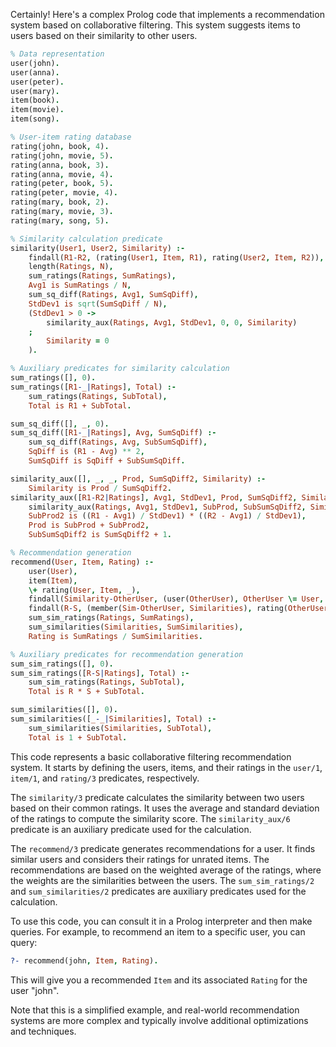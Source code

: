 Certainly! Here's a complex Prolog code that implements a recommendation system based on collaborative filtering. This system suggests items to users based on their similarity to other users.

```prolog
% Data representation
user(john).
user(anna).
user(peter).
user(mary).
item(book).
item(movie).
item(song).

% User-item rating database
rating(john, book, 4).
rating(john, movie, 5).
rating(anna, book, 3).
rating(anna, movie, 4).
rating(peter, book, 5).
rating(peter, movie, 4).
rating(mary, book, 2).
rating(mary, movie, 3).
rating(mary, song, 5).

% Similarity calculation predicate
similarity(User1, User2, Similarity) :-
    findall(R1-R2, (rating(User1, Item, R1), rating(User2, Item, R2)), Ratings),
    length(Ratings, N),
    sum_ratings(Ratings, SumRatings),
    Avg1 is SumRatings / N,
    sum_sq_diff(Ratings, Avg1, SumSqDiff),
    StdDev1 is sqrt(SumSqDiff / N),
    (StdDev1 > 0 ->
        similarity_aux(Ratings, Avg1, StdDev1, 0, 0, Similarity)
    ;
        Similarity = 0
    ).

% Auxiliary predicates for similarity calculation
sum_ratings([], 0).
sum_ratings([R1-_|Ratings], Total) :-
    sum_ratings(Ratings, SubTotal),
    Total is R1 + SubTotal.

sum_sq_diff([], _, 0).
sum_sq_diff([R1-_|Ratings], Avg, SumSqDiff) :-
    sum_sq_diff(Ratings, Avg, SubSumSqDiff),
    SqDiff is (R1 - Avg) ** 2,
    SumSqDiff is SqDiff + SubSumSqDiff.

similarity_aux([], _, _, Prod, SumSqDiff2, Similarity) :-
    Similarity is Prod / SumSqDiff2.
similarity_aux([R1-R2|Ratings], Avg1, StdDev1, Prod, SumSqDiff2, Similarity) :-
    similarity_aux(Ratings, Avg1, StdDev1, SubProd, SubSumSqDiff2, Similarity),
    SubProd2 is ((R1 - Avg1) / StdDev1) * ((R2 - Avg1) / StdDev1),
    Prod is SubProd + SubProd2,
    SubSumSqDiff2 is SumSqDiff2 + 1.

% Recommendation generation
recommend(User, Item, Rating) :-
    user(User),
    item(Item),
    \+ rating(User, Item, _),
    findall(Similarity-OtherUser, (user(OtherUser), OtherUser \= User, similarity(User, OtherUser, Similarity)), Similarities),
    findall(R-S, (member(Sim-OtherUser, Similarities), rating(OtherUser, Item, R), S > 0), Ratings),
    sum_sim_ratings(Ratings, SumRatings),
    sum_similarities(Similarities, SumSimilarities),
    Rating is SumRatings / SumSimilarities.

% Auxiliary predicates for recommendation generation
sum_sim_ratings([], 0).
sum_sim_ratings([R-S|Ratings], Total) :-
    sum_sim_ratings(Ratings, SubTotal),
    Total is R * S + SubTotal.

sum_similarities([], 0).
sum_similarities([_-_|Similarities], Total) :-
    sum_similarities(Similarities, SubTotal),
    Total is 1 + SubTotal.
```

This code represents a basic collaborative filtering recommendation system. It starts by defining the users, items, and their ratings in the `user/1`, `item/1`, and `rating/3` predicates, respectively.

The `similarity/3` predicate calculates the similarity between two users based on their common ratings. It uses the average and standard deviation of the ratings to compute the similarity score. The `similarity_aux/6` predicate is an auxiliary predicate used for the calculation.

The `recommend/3` predicate generates recommendations for a user. It finds similar users and considers their ratings for unrated items. The recommendations are based on the weighted average of the ratings, where the weights are the similarities between the users. The `sum_sim_ratings/2` and `sum_similarities/2` predicates are auxiliary predicates used for the calculation.

To use this code, you can consult it in a Prolog interpreter and then make queries. For example, to recommend an item to a specific user, you can query:

```prolog
?- recommend(john, Item, Rating).
```

This will give you a recommended `Item` and its associated `Rating` for the user "john".

Note that this is a simplified example, and real-world recommendation systems are more complex and typically involve additional optimizations and techniques.